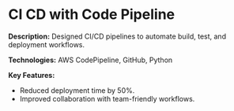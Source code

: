 # CI CD with Code Pipeline

**Description:** Designed CI/CD pipelines to automate build, test, and deployment workflows.

**Technologies:** AWS CodePipeline, GitHub, Python

**Key Features:**
- Reduced deployment time by 50%.
- Improved collaboration with team-friendly workflows.
